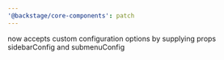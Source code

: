 ```yaml
---
'@backstage/core-components': patch
---
```


<Sidebar /> now accepts custom configuration options by supplying props sidebarConfig and submenuConfig
